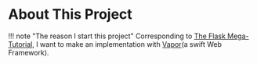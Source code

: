 # About This Project

!!! note "The reason I start this project"
    Corresponding to [The Flask Mega-Tutorial](https://blog.miguelgrinberg.com/post/the-flask-mega-tutorial-part-i-hello-world), I want to make an implementation with [Vapor](http://vapor.codes/)(a swift Web Framework).